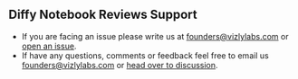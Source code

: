 ## Diffy Notebook Reviews Support
* If you are facing an issue please write us at [founders@vizlylabs.com](mailto:founders@vizlylabs.com) or [open an issue](https://github.com/squaredtechnologies/diffy-support/issues).
* If have any questions, comments or feedback feel free to email us [founders@vizlylabs.com](mailto:founders@vizlylabs.com) or [head over to discussion](https://github.com/squaredtechnologies/diffy-support/discussions).
  
